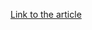 [Link to the article](https://www.mcafee.com/blogs/other-blogs/mcafee-labs/mcafee-labs-report-highlights-ransomware-threats/)
